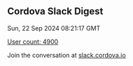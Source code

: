 ## Cordova Slack Digest
Sun, 22 Sep 2024 08:21:17 GMT

[User count: 4900](https://cordova.slack.com/)


Join the conversation at [slack.cordova.io](http://slack.cordova.io/)
